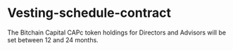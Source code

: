 # Vesting-schedule-contract
The Bitchain Capital CAPc token holdings for Directors and Advisors will be set between 12 and 24 months.
